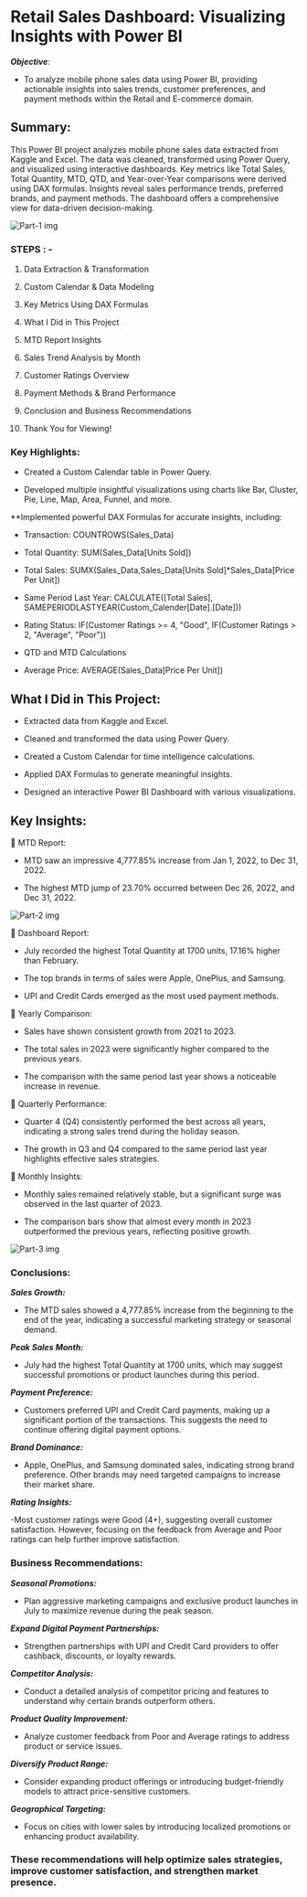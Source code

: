 # Retail Sales Dashboard: Visualizing Insights with Power BI

***Objective***:

- To analyze mobile phone sales data using Power BI, providing actionable insights into sales trends, customer preferences, and payment methods within the Retail and E-commerce domain.

## Summary:

This Power BI project analyzes mobile phone sales data extracted from Kaggle and Excel. The data was cleaned, transformed using Power Query, and visualized using interactive dashboards. Key metrics like Total Sales, Total Quantity, MTD, QTD, and Year-over-Year comparisons were derived using DAX formulas. Insights reveal sales performance trends, preferred brands, and payment methods. The dashboard offers a comprehensive view for data-driven decision-making.

![Part-1 img](https://github.com/user-attachments/assets/97c4115b-f48c-48de-928f-bd17b2e8613c)


### STEPS : -

1. Data Extraction & Transformation

2. Custom Calendar & Data Modeling

3. Key Metrics Using DAX Formulas

3. What I Did in This Project

4. MTD Report Insights

5. Sales Trend Analysis by Month

6. Customer Ratings Overview

7. Payment Methods & Brand Performance

8. Conclusion and Business Recommendations

9. Thank You for Viewing!

### Key Highlights:

- Created a Custom Calendar table in Power Query.

- Developed multiple insightful visualizations using charts like Bar, Cluster, Pie, Line, Map, Area, Funnel, and more.

**Implemented powerful DAX Formulas for accurate insights, including:

- Transaction: COUNTROWS(Sales_Data)

- Total Quantity: SUM(Sales_Data[Units Sold])

- Total Sales: SUMX(Sales_Data,Sales_Data[Units Sold]*Sales_Data[Price Per Unit])

- Same Period Last Year: CALCULATE([Total Sales], SAMEPERIODLASTYEAR(Custom_Calender[Date].[Date]))

- Rating Status: IF(Customer Ratings >= 4, "Good", IF(Customer Ratings > 2, "Average", "Poor"))

- QTD and MTD Calculations

- Average Price: AVERAGE(Sales_Data[Price Per Unit])

## What I Did in This Project:

- Extracted data from Kaggle and Excel.

- Cleaned and transformed the data using Power Query.

- Created a Custom Calendar for time intelligence calculations.

- Applied DAX Formulas to generate meaningful insights.

- Designed an interactive Power BI Dashboard with various visualizations.

## Key Insights:

📌 MTD Report:

- MTD saw an impressive 4,777.85% increase from Jan 1, 2022, to Dec 31, 2022.

- The highest MTD jump of 23.70% occurred between Dec 26, 2022, and Dec 31, 2022.

![Part-2 img](https://github.com/user-attachments/assets/7f8425de-48b1-4b01-8119-adaf1842a329)


📌 Dashboard Report:

- July recorded the highest Total Quantity at 1700 units, 17.16% higher than February.

- The top brands in terms of sales were Apple, OnePlus, and Samsung.

- UPI and Credit Cards emerged as the most used payment methods.

📌 Yearly Comparison:

- Sales have shown consistent growth from 2021 to 2023.

- The total sales in 2023 were significantly higher compared to the previous years.

- The comparison with the same period last year shows a noticeable increase in revenue.

📌 Quarterly Performance:

- Quarter 4 (Q4) consistently performed the best across all years, indicating a strong sales trend during the holiday season.

- The growth in Q3 and Q4 compared to the same period last year highlights effective sales strategies.

📌 Monthly Insights:

- Monthly sales remained relatively stable, but a significant surge was observed in the last quarter of 2023.

- The comparison bars show that almost every month in 2023 outperformed the previous years, reflecting positive growth.

![Part-3 img](https://github.com/user-attachments/assets/21426b1f-27f4-41aa-a7af-dc22918e2961)


### Conclusions:

***Sales Growth:***

- The MTD sales showed a 4,777.85% increase from the beginning to the end of the year, indicating a successful marketing strategy or seasonal demand.

***Peak Sales Month:***

- July had the highest Total Quantity at 1700 units, which may suggest successful promotions or product launches during this period.

***Payment Preference:***

- Customers preferred UPI and Credit Card payments, making up a significant portion of the transactions. This suggests the need to continue offering digital payment options.

***Brand Dominance:***

- Apple, OnePlus, and Samsung dominated sales, indicating strong brand preference. Other brands may need targeted campaigns to increase their market share.

***Rating Insights:***

-Most customer ratings were Good (4+), suggesting overall customer satisfaction. However, focusing on the feedback from Average and Poor ratings can help further improve satisfaction.

### Business Recommendations:

***Seasonal Promotions:***

- Plan aggressive marketing campaigns and exclusive product launches in July to maximize revenue during the peak season.

***Expand Digital Payment Partnerships:***

- Strengthen partnerships with UPI and Credit Card providers to offer cashback, discounts, or loyalty rewards.

***Competitor Analysis:***

- Conduct a detailed analysis of competitor pricing and features to understand why certain brands outperform others.

***Product Quality Improvement:***

- Analyze customer feedback from Poor and Average ratings to address product or service issues.

***Diversify Product Range:***

- Consider expanding product offerings or introducing budget-friendly models to attract price-sensitive customers.

***Geographical Targeting:***

- Focus on cities with lower sales by introducing localized promotions or enhancing product availability.

### These recommendations will help optimize sales strategies, improve customer satisfaction, and strengthen market presence. 





